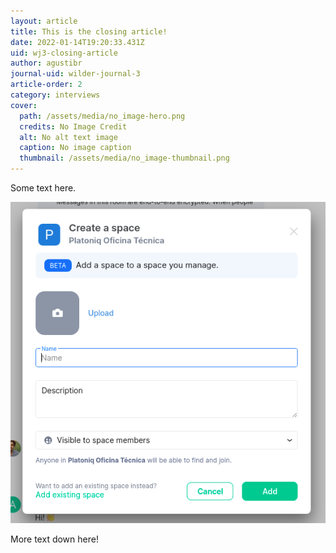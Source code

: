 ```yaml
---
layout: article
title: This is the closing article!
date: 2022-01-14T19:20:33.431Z
uid: wj3-closing-article
author: agustibr
journal-uid: wilder-journal-3
article-order: 2
category: interviews
cover:
  path: /assets/media/no_image-hero.png
  credits: No Image Credit
  alt: No alt text image
  caption: No image caption
  thumbnail: /assets/media/no_image-thumbnail.png
---
```

Some text here.

![Hello!](/media/uploads/add-a-space-to-a-space.png "the image title!")

More text down here!
